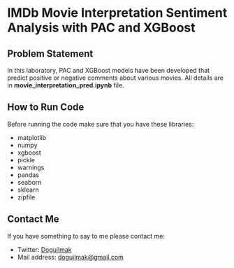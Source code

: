 

# IMDb Movie Interpretation Sentiment Analysis with PAC and XGBoost

## Problem Statement

In this laboratory, PAC and XGBoost models have been developed that predict positive or negative comments about various movies. All details are in **movie_interpretation_pred.ipynb** file.


## How to Run Code

Before running the code make sure that you have these libraries:

 - matplotlib
 - numpy
 - xgboost
 - pickle
 - warnings
 - pandas
 - seaborn
 - sklearn
 - zipfile

## Contact Me

If you have something to say to me please contact me: 

 - Twitter: [Doguilmak](https://twitter.com/Doguilmak)  
 - Mail address: doguilmak@gmail.com
